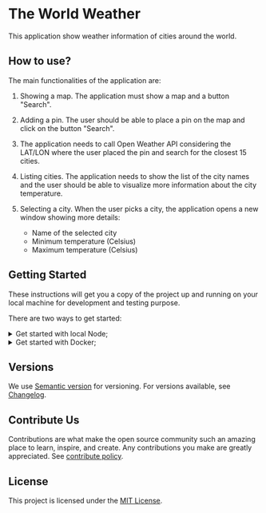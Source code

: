 # The World Weather

This application show weather information of cities around the world.

## How to use?

The main functionalities of the application are:

1. Showing a map. The application must show a map and a button "Search".​

2. Adding a pin. The user should be able to place a pin on the map and click on the button "Search".​

3. The application needs to call Open Weather API considering the LAT/LON where the user placed the pin and search for the closest 15 cities.

4. Listing cities. The application needs to show the list of the city names and the user should be able to visualize more information about the city temperature.​

5. Selecting a city. When the user picks a city, the application opens a new window showing more details:​
   - Name of the selected city​
   - Minimum temperature (Celsius)​
   - Maximum temperature (Celsius)

## Getting Started

These instructions will get you a copy of the project up and running on your local machine for development and testing purpose.

There are two ways to get started:

<details>
<summary>Get started with local Node;</summary>

### Prerequisites

- [Node](https://nodejs.org/en/) - Node.js is a JavaScript runtime built on Chrome's V8 JavaScript engine. You need the version 14.

### Installation

1. Clone this repository;

2. Run the following commands:

```Makefile
cd world-weather
make setup
make run
```

3. Next, open [http://localhost:3000](http://localhost:3000) with your browser to see the result.

### Running tests

```Makefile
make test
```

</details>

<details>
<summary>Get started with Docker;</summary>

### Prerequisites

- [Docker](https://www.docker.com/) - is an open platform for developing, shipping, and running applications. Docker enables you to separate your applications from your infrastructure so you can deliver software quickly.

### Installation

1. Clone this repository;

2. Run the following commands:

```Makefile
cd photo-album
make docker-build
make docker-run
```

3. Next, open [http://localhost:3000](http://localhost:3000) with your browser to see the result.

4. For kill container's Docker, run the following command:

```Makefile
make docker-kill
```

</details>

## Versions

We use [Semantic version](http://semver.org) for versioning. For versions available, see [Changelog](CHANGELOG.md).

## Contribute Us

Contributions are what make the open source community such an amazing place to learn, inspire, and create.
Any contributions you make are greatly appreciated. See [contribute policy](CONTRIBUTE.md).

## License

This project is licensed under the [MIT License](LICENSE).
